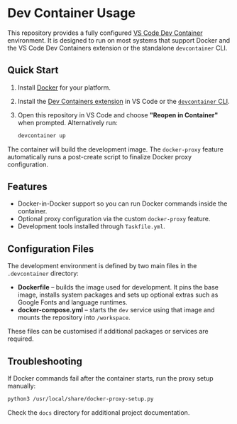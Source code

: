 # Dev Container Usage

This repository provides a fully configured [VS Code Dev Container](https://containers.dev/) environment.
It is designed to run on most systems that support Docker and the VS Code Dev Containers extension or the standalone `devcontainer` CLI.

## Quick Start

1. Install [Docker](https://docs.docker.com/get-docker/) for your platform.
2. Install the [Dev Containers extension](https://marketplace.visualstudio.com/items?itemName=ms-vscode-remote.remote-containers) in VS Code
   or the [`devcontainer` CLI](https://github.com/devcontainers/cli).
3. Open this repository in VS Code and choose **"Reopen in Container"** when prompted.
   Alternatively run:

   ```bash
   devcontainer up
   ```

The container will build the development image. The `docker-proxy` feature
automatically runs a post-create script to finalize Docker proxy configuration.

## Features

- Docker-in-Docker support so you can run Docker commands inside the container.
- Optional proxy configuration via the custom `docker-proxy` feature.
- Development tools installed through `Taskfile.yml`.

## Configuration Files

The development environment is defined by two main files in the
`.devcontainer` directory:

- **Dockerfile** – builds the image used for development. It pins the
  base image, installs system packages and sets up optional extras such
  as Google Fonts and language runtimes.
- **docker-compose.yml** – starts the `dev` service using that image and
  mounts the repository into `/workspace`.

These files can be customised if additional packages or services are
required.

## Troubleshooting

If Docker commands fail after the container starts, run the proxy setup
manually:

```bash
python3 /usr/local/share/docker-proxy-setup.py
```

Check the `docs` directory for additional project documentation.
